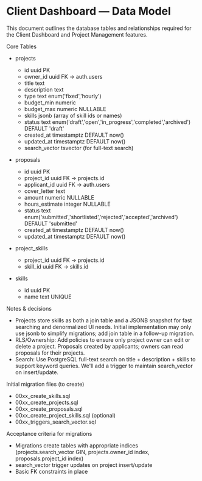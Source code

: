 # Client Dashboard — Data Model

This document outlines the database tables and relationships required for the Client Dashboard and Project Management features.

Core Tables

- projects
  - id uuid PK
  - owner_id uuid FK -> auth.users
  - title text
  - description text
  - type text enum('fixed','hourly')
  - budget_min numeric
  - budget_max numeric NULLABLE
  - skills jsonb (array of skill ids or names)
  - status text enum('draft','open','in_progress','completed','archived') DEFAULT 'draft'
  - created_at timestamptz DEFAULT now()
  - updated_at timestamptz DEFAULT now()
  - search_vector tsvector (for full-text search)

- proposals
  - id uuid PK
  - project_id uuid FK -> projects.id
  - applicant_id uuid FK -> auth.users
  - cover_letter text
  - amount numeric NULLABLE
  - hours_estimate integer NULLABLE
  - status text enum('submitted','shortlisted','rejected','accepted','archived') DEFAULT 'submitted'
  - created_at timestamptz DEFAULT now()
  - updated_at timestamptz DEFAULT now()

- project_skills
  - project_id uuid FK -> projects.id
  - skill_id uuid FK -> skills.id

- skills
  - id uuid PK
  - name text UNIQUE

Notes & decisions
- Projects store skills as both a join table and a JSONB snapshot for fast searching and denormalized UI needs. Initial implementation may only use jsonb to simplify migrations; add join table in a follow-up migration.
- RLS/Ownership: Add policies to ensure only project owner can edit or delete a project. Proposals created by applicants; owners can read proposals for their projects.
- Search: Use PostgreSQL full-text search on title + description + skills to support keyword queries. We'll add a trigger to maintain search_vector on insert/update.

Initial migration files (to create)
- 00xx_create_skills.sql
- 00xx_create_projects.sql
- 00xx_create_proposals.sql
- 00xx_create_project_skills.sql (optional)
- 00xx_triggers_search_vector.sql

Acceptance criteria for migrations
- Migrations create tables with appropriate indices (projects.search_vector GIN, projects.owner_id index, proposals.project_id index)
- search_vector trigger updates on project insert/update
- Basic FK constraints in place
